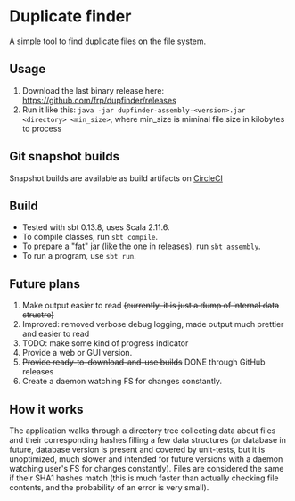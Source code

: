 Duplicate finder
================

A simple tool to find duplicate files on the file system.

Usage
------

1. Download the last binary release here: https://github.com/frp/dupfinder/releases
2. Run it like this: `java -jar dupfinder-assembly-<version>.jar <directory> <min_size>`, where min_size is miminal file size in kilobytes to process

Git snapshot builds
--------------------

Snapshot builds are available as build artifacts on [CircleCI](https://circleci.com/gh/frp/dupfinder)

Build
-------
* Tested with sbt 0.13.8, uses Scala 2.11.6.
* To compile classes, run `sbt compile`.
* To prepare a "fat" jar (like the one in releases), run `sbt assembly`.
* To run a program, use `sbt run`.


Future plans
------------
1. Make output easier to read ~~(currently, it is just a dump of internal data structre)~~
  1. Improved: removed verbose debug logging, made output much prettier and easier to read
  2. TODO: make some kind of progress indicator
2. Provide a web or GUI version.
3. ~~Provide ready-to-download-and-use builds~~ DONE through GitHub releases
4. Create a daemon watching FS for changes constantly.


How it works
-----------
The application walks through a directory tree collecting data about files and their corresponding hashes filling a few data structures (or database in future, database version is present and covered by unit-tests, but it is unoptimized, much slower and intended for future versions with a daemon watching user's FS for changes constantly). Files are considered the same if their SHA1 hashes match (this is much faster than actually checking file contents, and the probability of an error is very small).
